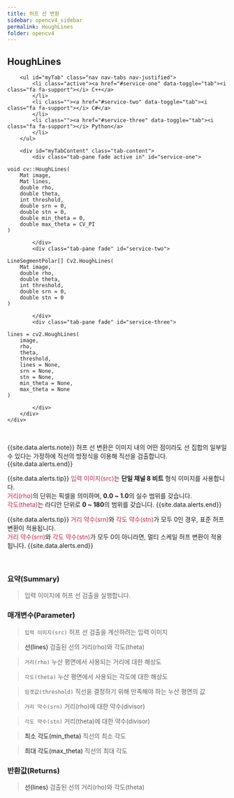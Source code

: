 ```yaml
---
title: 허프 선 변환
sidebar: opencv4_sidebar
permalink: HoughLines
folder: opencv4
---
```


<div class="row">
    <div class="col-lg-12">
        <h2 class="page-header">HoughLines</h2>
    </div>
    <div class="col-lg-12">

        <ul id="myTab" class="nav nav-tabs nav-justified">
            <li class="active"><a href="#service-one" data-toggle="tab"><i class="fa fa-support"></i> C++</a>
            </li>
            <li class=""><a href="#service-two" data-toggle="tab"><i class="fa fa-support"></i> C#</a>
            </li>
            <li class=""><a href="#service-three" data-toggle="tab"><i class="fa fa-support"></i> Python</a>
            </li>
        </ul>

        <div id="myTabContent" class="tab-content">
            <div class="tab-pane fade active in" id="service-one">
<pre class="prettyprint"><code class="language-cpp">void cv::HoughLines(
    Mat image,
    Mat lines,
    double rho,
    double theta,
    int threshold,
    double srn = 0,
    double stn = 0,
    double min_theta = 0,
    double max_theta = CV_PI
)</code></pre>
            </div>
            <div class="tab-pane fade" id="service-two">
<pre class="prettyprint"><code class="language-cs">LineSegmentPolar[] Cv2.HoughLines(
    Mat image,
    double rho,
    double theta,
    int threshold,
    double srn = 0,
    double stn = 0
)</code></pre>
            </div>
            <div class="tab-pane fade" id="service-three">
<pre class="prettyprint"><code class="language-py">lines = cv2.HoughLines(
    image,
    rho,
    theta,
    threshold,
    lines = None,
    srn = None,
    stn = None,
    min_theta = None,
    max_theta = None
)</code></pre>
            </div>
        </div>
    </div>
</div>

<br>

{{site.data.alerts.note}}
허프 선 변환은 이미지 내의 어떤 점이라도 선 집합의 일부일 수 있다는 가정하에 직선의 방정식을 이용해 직선을 검출합니다.
{{site.data.alerts.end}}

{{site.data.alerts.tip}}
<font color="#c7254e">입력 이미지(src)</font>는 <b>단일 채널 8 비트</b> 형식 이미지를 사용합니다.<br>
<font color="#c7254e">거리(rho)</font>의 단위는 픽셀을 의미하며, <b>0.0 ~ 1.0</b>의 실수 범위를 갖습니다.<br>
<font color="#c7254e">각도(theta)</font>는 라디안 단위로 <b>0 ~ 180</b>의 범위를 갖습니다.
{{site.data.alerts.end}}

{{site.data.alerts.tip}}
<font color="#c7254e">거리 약수(srn)</font>와 <font color="#c7254e">각도 약수(stn)</font>가 모두 0인 경우, 표준 허프 변환이 적용됩니다.<br>
<font color="#c7254e">거리 약수(srn)</font>와 <font color="#c7254e">각도 약수(stn)</font>가 모두 0이 아니라면, 멀티 스케일 허프 변환이 적용됩니다. 
{{site.data.alerts.end}}

<br>

### 요약(Summary)

> 입력 이미지에 허프 선 검출을 실행합니다.

### 매개변수(Parameter)

> `입력 이미지(src)` 허프 선 검출을 계산하려는 입력 이미지

> <a data-toggle="tooltip" data-original-title="{{site.data.glossary.only_C_Python}}">선(lines)</a> 검출된 선의 거리(rho)와 각도(theta)

> `거리(rho)` 누산 평면에서 사용되는 거리에 대한 해상도

> `각도(theta)` 누산 평면에서 사용되는 각도에 대한 해상도

> `임곗값(threshold)` 직선을 결정하기 위해 만족해야 하는 누산 평면의 값

> `거리 약수(srn)` 거리(rho)에 대한 약수(divisor)

> `각도 약수(stn)` 거리(theta)에 대한 약수(divisor)

> <a data-toggle="tooltip" data-original-title="{{site.data.glossary.only_C_Python}}">최소 각도(min_theta)</a> 직선의 최소 각도

> <a data-toggle="tooltip" data-original-title="{{site.data.glossary.only_C_Python}}">최대 각도(max_theta)</a> 직선의 최대 각도

### 반환값(Returns)

> <a data-toggle="tooltip" data-original-title="{{site.data.glossary.only_CS_Python}}">선(lines)</a> 검출된 선의 거리(rho)와 각도(theta)
